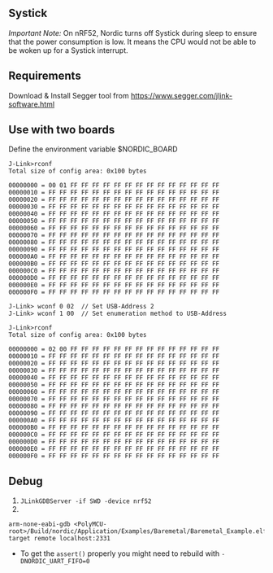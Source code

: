 Systick
-------

_Important Note:_ On nRF52, Nordic turns off Systick during sleep to ensure that the power consumption is low. 
It means the CPU would not be able to be woken up for a Systick interrupt.

Requirements
------------

Download & Install Segger tool from https://www.segger.com/jlink-software.html

Use with two boards
-------------------

Define the environment variable $NORDIC_BOARD
```
J-Link>rconf
Total size of config area: 0x100 bytes

00000000 = 00 01 FF FF FF FF FF FF FF FF FF FF FF FF FF FF 
00000010 = FF FF FF FF FF FF FF FF FF FF FF FF FF FF FF FF 
00000020 = FF FF FF FF FF FF FF FF FF FF FF FF FF FF FF FF 
00000030 = FF FF FF FF FF FF FF FF FF FF FF FF FF FF FF FF 
00000040 = FF FF FF FF FF FF FF FF FF FF FF FF FF FF FF FF 
00000050 = FF FF FF FF FF FF FF FF FF FF FF FF FF FF FF FF 
00000060 = FF FF FF FF FF FF FF FF FF FF FF FF FF FF FF FF 
00000070 = FF FF FF FF FF FF FF FF FF FF FF FF FF FF FF FF 
00000080 = FF FF FF FF FF FF FF FF FF FF FF FF FF FF FF FF 
00000090 = FF FF FF FF FF FF FF FF FF FF FF FF FF FF FF FF 
000000A0 = FF FF FF FF FF FF FF FF FF FF FF FF FF FF FF FF 
000000B0 = FF FF FF FF FF FF FF FF FF FF FF FF FF FF FF FF 
000000C0 = FF FF FF FF FF FF FF FF FF FF FF FF FF FF FF FF 
000000D0 = FF FF FF FF FF FF FF FF FF FF FF FF FF FF FF FF 
000000E0 = FF FF FF FF FF FF FF FF FF FF FF FF FF FF FF FF 
000000F0 = FF FF FF FF FF FF FF FF FF FF FF FF FF FF FF FF 

J-Link> wconf 0 02	// Set USB-Address 2
J-Link> wconf 1 00	// Set enumeration method to USB-Address

J-Link>rconf
Total size of config area: 0x100 bytes

00000000 = 02 00 FF FF FF FF FF FF FF FF FF FF FF FF FF FF 
00000010 = FF FF FF FF FF FF FF FF FF FF FF FF FF FF FF FF 
00000020 = FF FF FF FF FF FF FF FF FF FF FF FF FF FF FF FF 
00000030 = FF FF FF FF FF FF FF FF FF FF FF FF FF FF FF FF 
00000040 = FF FF FF FF FF FF FF FF FF FF FF FF FF FF FF FF 
00000050 = FF FF FF FF FF FF FF FF FF FF FF FF FF FF FF FF 
00000060 = FF FF FF FF FF FF FF FF FF FF FF FF FF FF FF FF 
00000070 = FF FF FF FF FF FF FF FF FF FF FF FF FF FF FF FF 
00000080 = FF FF FF FF FF FF FF FF FF FF FF FF FF FF FF FF 
00000090 = FF FF FF FF FF FF FF FF FF FF FF FF FF FF FF FF 
000000A0 = FF FF FF FF FF FF FF FF FF FF FF FF FF FF FF FF 
000000B0 = FF FF FF FF FF FF FF FF FF FF FF FF FF FF FF FF 
000000C0 = FF FF FF FF FF FF FF FF FF FF FF FF FF FF FF FF 
000000D0 = FF FF FF FF FF FF FF FF FF FF FF FF FF FF FF FF 
000000E0 = FF FF FF FF FF FF FF FF FF FF FF FF FF FF FF FF 
000000F0 = FF FF FF FF FF FF FF FF FF FF FF FF FF FF FF FF 
```

Debug
-----

1. `JLinkGDBServer -if SWD -device nrf52`
2.
```
arm-none-eabi-gdb <PolyMCU-root>/Build/nordic/Application/Examples/Baremetal/Baremetal_Example.elf
target remote localhost:2331
```

* To get the `assert()` properly you might need to rebuild with `-DNORDIC_UART_FIFO=0`

